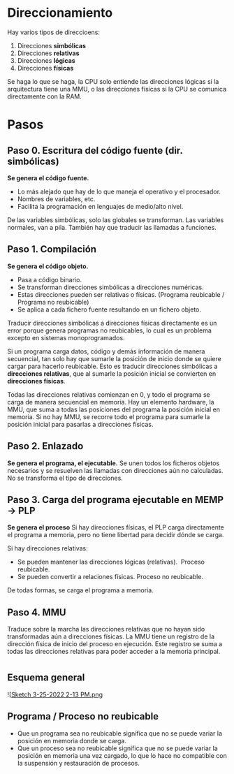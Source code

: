 

# Direccionamiento
Hay varios tipos de direccioens:

1. Direcciones **simbólicas**
2. Direcciones **relativas**
3. Direcciones **lógicas**
4. Direcciones **físicas**


Se haga lo que se haga, la CPU solo entiende las direcciones lógicas si la arquitectura tiene una MMU, o las direcciones físicas si la CPU se comunica directamente con la RAM.


# Pasos

## Paso 0. Escritura del código fuente (dir. simbólicas)

**Se genera el código fuente.**

* Lo más alejado que hay de lo que maneja el operativo y el procesador.
* Nombres de variables, etc.
* Facilita la programación en lenguajes de medio/alto nivel.


De las variables simbólicas, solo las globales se transforman. Las variables normales, van a pila.
También hay que traducir las llamadas a funciones.


## Paso 1. Compilación

**Se genera el código objeto.**

* Pasa a código binario.
* Se transforman direcciones simbólicas a direcciones numéricas.
* Estas direcciones pueden ser relativas o físicas. (Programa reubicable / Programa no reubicable)
* Se aplica a cada fichero fuente resultando en un fichero objeto.


Traducir direcciones simbólicas a direcciones físicas directamente es un error porque genera programas no reubicables, lo cual es un problema excepto en sistemas monoprogramados.

Si un programa carga datos, código y demás información de manera secuencial, tan solo hay que sumarle la posición de inicio donde se quiere cargar para hacerlo reubicable. Esto es traducir direcciones simbólicas a **direcciones relativas**, que al sumarle la posición inicial se convierten en **direcciones físicas**.

Todas las direcciones relativas comienzan en 0, y todo el programa se carga de manera secuencial en memoria.
Hay un elemento hardware, la MMU, que suma a todas las posiciones del programa la posición inicial en memoria.
Si no hay MMU, se recorre todo el programa para sumarle la posición inicial para pasarlas a direcciones físicas.


## Paso 2. Enlazado

**Se genera el programa, el ejecutable.**
Se unen todos los ficheros objetos necesarios y se resuelven las llamadas con direcciones aún no calculadas.
No se transforma el tipo de direcciones.


## Paso 3. Carga del programa ejecutable en MEMP → PLP

**Se genera el proceso**
Si hay direcciones físicas, el PLP carga directamente el programa a memoria, pero no tiene libertad para decidir dónde se carga.

Si hay direcciones relativas:

* Se pueden mantener las direcciones lógicas (relativas).  Proceso reubicable.
* Se pueden convertir a relaciones físicas. Proceso no reubicable.

De todas formas, se carga el programa a memoria.


## Paso 4. MMU

Traduce sobre la marcha las direcciones relativas que no hayan sido transformadas aún a direcciones físicas.
La MMU tiene un registro de la dirección física de inicio del proceso en ejecución. Este registro se suma a todas las direcciones relativas para poder acceder a la memoria principal.

#

## Esquema general

![[Sketch 3-25-2022 2-13 PM.png](../../_resources/Direccionamiento.resources/Sketch%203-25-2022%202-13%20PM.png)


## Programa / Proceso no reubicable

* Que un programa sea no reubicable significa que no se puede variar la posición en memoria donde se carga.
* Que un proceso sea no reubicable significa que no se puede variar la posición en memoria una vez cargado, lo que lo hace no compatible con la suspensión y restauración de procesos.

